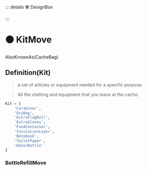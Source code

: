 ::: details 🛠 <dev>DesignBox</dev> 



:::

# 🟠 <move>KitMove</move>

AlsoKnownAs(CacheBag)
## Definition(Kit)
> a set of articles or equipment needed for a specific purpose.

> All the clothing and equipment that you leave at the cache.



```py
Kit = {
    'Carabiner',
    'DryBag',
    'ExtraFlagRoll',
    'ExtraGloves',
    'FoodContainer',
    'InsulationLayer',
    'Notebook',
    'ToiletPaper',
    'WaterBottle'
}
```

### BottleRefillMove